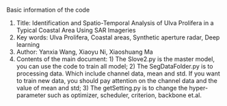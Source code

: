 Basic information of the code
1. Title: Identification and Spatio-Temporal Analysis of Ulva Prolifera in a Typical Coastal Area Using SAR Imageries
2. Key words: Ulva Prolifera, Coastal areas, Synthetic aperture radar, Deep learning
3. Author: Yanxia Wang, Xiaoyu Ni, Xiaoshuang Ma 
4. Contents of the main document: 1)  The Slove2.py is the master model, you can use the code to train all model; 2) The SegDataFolder.py is to processing data. Which include channel data, mean and std. If you want to train new data, you should pay attention on the channel data and the value of mean and std; 3) The getSetting.py is to change the hyper-parameter such as optimizer, scheduler, criterion, backbone et.al.